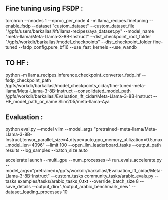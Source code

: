 


## Fine tuning using FSDP :


torchrun --nnodes 1 --nproc_per_node 4 -m llama_recipes.finetuning --enable_fsdp --dataset "custom_dataset" --custom_dataset.file "/gpfs/users/barkallasl/ift/llama-recipes/aya_dataset.py" --model_name "meta-llama/Meta-Llama-3-8B-Instruct" --dist_checkpoint_root_folder "/gpfs/workdir/barkallasl/model_checkpoints" --dist_checkpoint_folder fine-tuned --fsdp_config.pure_bf16 --use_fast_kernels --use_wandb


## TO HF : 
 python -m llama_recipes.inference.checkpoint_converter_fsdp_hf --fsdp_checkpoint_path  /gpfs/workdir/barkallasl/model_checkpoints_cidar/fine-tuned-meta-llama/Meta-Llama-3-8B-Instruct --consolidated_model_path /gpfs/workdir/barkallasl/Evaluation_ift_cidar/Meta-Llama-3-8B-Instruct --HF_model_path_or_name Slim205/meta-llama-Aya

## Evaluation : 
python eval.py --model vllm --model_args "pretrained=meta-llama/Meta-Llama-3-8B-Instruct,tensor_parallel_size=4,dtype=auto,gpu_memory_utilization=0.5,max_model_len=4096" --limit 100 --open_llm_leaderboard_tasks --output_path results --log_samples --batch_size auto  

accelerate launch --multi_gpu --num_processes=4 run_evals_accelerate.py --model_args="pretrained=/gpfs/workdir/barkallasl/Evaluation_ift_cidar/Meta-Llama-3-8B-Instruct" --custom_tasks community_tasks/arabic_evals.py --tasks examples/tasks/arabic_tasks_0.txt --override_batch_size 8 --save_details --output_dir="./output_arabic_benchmark_new" --dataset_loading_processes 10
